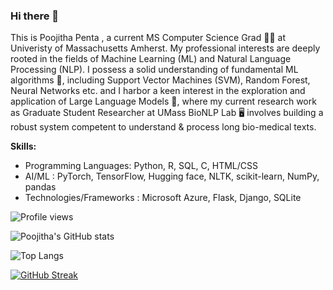 
### Hi there 👋
This is Poojitha Penta , a current MS Computer Science Grad 👩‍🎓 at Univeristy of Massachusetts Amherst. My professional interests are deeply rooted in the fields of Machine Learning (ML) and Natural Language Processing (NLP). I possess a solid understanding of fundamental ML algorithms 🤖,  including Support Vector Machines (SVM), Random Forest, Neural Networks  etc. and I harbor a keen interest in the exploration and application of Large Language Models 🧠, where my current research work as Graduate Student Researcher at UMass BioNLP Lab 🖥️  involves building a robust system competent to understand & process long bio-medical texts. 

**Skills:**
- Programming Languages:  Python, R, SQL, C, HTML/CSS
- AI/ML : PyTorch, TensorFlow, Hugging face, NLTK, scikit-learn, NumPy, pandas
- Technologies/Frameworks : Microsoft Azure, Flask, Django, SQLite

![Profile views](https://komarev.com/ghpvc/?username=Poojitha1509&color=blue)

![Poojitha's GitHub stats](https://github-readme-stats.vercel.app/api?username=Poojitha1509&show_icons=true&theme=radical&count_private=true)

![Top Langs](https://github-readme-stats.vercel.app/api/top-langs/?username=Poojitha1509&layout=compact&theme=radical)

[![GitHub Streak](https://streak-stats.demolab.com?user=Poojitha1509&theme=radical&hide_border=false)](https://git.io/streak-stats)
 
<!--
**Poojitha1509/Poojitha1509** is a ✨ _special_ ✨ repository because its `README.md` (this file) appears on your GitHub profile.

Here are some ideas to get you started:

- 🔭 I’m currently working on ...
- 🌱 I’m currently learning ...
- 👯 I’m looking to collaborate on ...
- 🤔 I’m looking for help with ...
- 💬 Ask me about ...
- 📫 How to reach me: ...
- 😄 Pronouns: ...
- ⚡ Fun fact: ...
-->

